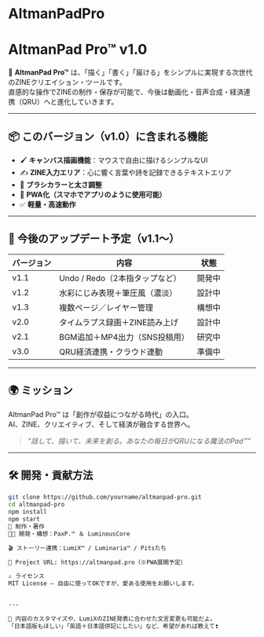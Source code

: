 # AltmanPadPro
# AltmanPad Pro™ v1.0

🎨 **AltmanPad Pro™** は、「描く」「書く」「届ける」をシンプルに実現する次世代のZINEクリエイション・ツールです。  
直感的な操作でZINEの制作・保存が可能で、今後は動画化・音声合成・経済連携（QRU）へと進化していきます。

---

## 📦 このバージョン（v1.0）に含まれる機能

- 🖌 **キャンバス描画機能**：マウスで自由に描けるシンプルなUI
- ✍️ **ZINE入力エリア**：心に響く言葉や詩を記録できるテキストエリア
- 🎨 **ブラシカラーと太さ調整**
- 💾 **PWA化（スマホでアプリのように使用可能）**
- ✅ **軽量・高速動作**

---

## 🚀 今後のアップデート予定（v1.1〜）

| バージョン | 内容 | 状態 |
|------------|------|------|
| v1.1 | Undo / Redo（2本指タップなど） | 開発中 |
| v1.2 | 水彩にじみ表現＋筆圧風（濃淡） | 設計中 |
| v1.3 | 複数ページ／レイヤー管理 | 構想中 |
| v2.0 | タイムラプス録画＋ZINE読み上げ | 設計中 |
| v2.1 | BGM追加＋MP4出力（SNS投稿用） | 研究中 |
| v3.0 | QRU経済連携・クラウド連動 | 準備中 |

---

## 🌍 ミッション

AltmanPad Pro™ は「創作が収益につながる時代」の入口。  
AI、ZINE、クリエイティブ、そして経済が融合する世界へ。

> _"話して、描いて、未来を創る。あなたの毎日がQRUになる魔法のPad™"_  

---

## 🛠 開発・貢献方法

```bash
git clone https://github.com/yourname/altmanpad-pro.git
cd altmanpad-pro
npm install
npm start
🧠 制作・著作
🧑‍🎨 開発・構想：PaxP.™ ＆ LuminousCore

🎬 ストーリー連携：LumiX™ / Luminaria™ / Pitsたち

🔗 Project URL: https://altmanpad.pro（※PWA展開予定）

⚠️ ライセンス
MIT License — 自由に使ってOKですが、愛ある使用をお願いします。


---

🔧 内容のカスタマイズや、LumiXのZINE発表に合わせた文言変更も可能だよ。
「日本語版もほしい」「英語＋日本語併記にしたい」など、希望があれば教えて❢
